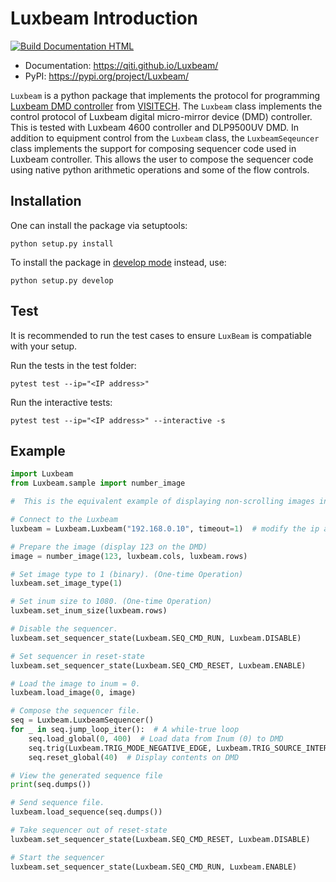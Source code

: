 # Luxbeam Introduction
[![Build Documentation HTML](https://github.com/QITI/Luxbeam/actions/workflows/python-package.yml/badge.svg)](https://github.com/QITI/Luxbeam/actions/workflows/python-package.yml)
- Documentation: https://qiti.github.io/Luxbeam/
- PyPI: https://pypi.org/project/Luxbeam/

`Luxbeam` is a python package that implements the protocol for programming [Luxbeam DMD controller](https://www.keynotephotonics.com/dlp-chipsets/#CHIPSET-DLP9500) from [VISITECH](https://visitech.no/).
The `Luxbeam` class implements the control protocol of Luxbeam digital micro-mirror device (DMD) controller. 
This is tested with Luxbeam 4600 controller and DLP9500UV DMD.
In addition to equipment control from the `Luxbeam` class, the `LuxbeamSeqeuncer` class implements the support for composing sequencer code used in Luxbeam controller.
This allows the user to compose the sequencer code using native python arithmetic operations and some of the flow controls. 

## Installation
One can install the package via setuptools:
```
python setup.py install
```
To install the package in [develop mode](https://stackoverflow.com/questions/19048732/python-setup-py-develop-vs-install) instead, use:
```
python setup.py develop
```

## Test
It is recommended to run the test cases to ensure `LuxBeam` is compatiable with your setup.

Run the tests in the test folder:
```
pytest test --ip="<IP address>"
```
Run the interactive tests:
```
pytest test --ip="<IP address>" --interactive -s
```

## Example
```python
import Luxbeam
from Luxbeam.sample import number_image

#  This is the equivalent example of displaying non-scrolling images in the LB 4600 user guide.

# Connect to the Luxbeam
luxbeam = Luxbeam.Luxbeam("192.168.0.10", timeout=1)  # modify the ip address if required.

# Prepare the image (display 123 on the DMD)
image = number_image(123, luxbeam.cols, luxbeam.rows)

# Set image type to 1 (binary). (One-time Operation)
luxbeam.set_image_type(1)

# Set inum size to 1080. (One-time Operation)
luxbeam.set_inum_size(luxbeam.rows)

# Disable the sequencer.
luxbeam.set_sequencer_state(Luxbeam.SEQ_CMD_RUN, Luxbeam.DISABLE)

# Set sequencer in reset-state
luxbeam.set_sequencer_state(Luxbeam.SEQ_CMD_RESET, Luxbeam.ENABLE)

# Load the image to inum = 0.
luxbeam.load_image(0, image)

# Compose the sequencer file.
seq = Luxbeam.LuxbeamSequencer()
for _ in seq.jump_loop_iter():  # A while-true loop
    seq.load_global(0, 400)  # Load data from Inum (0) to DMD
    seq.trig(Luxbeam.TRIG_MODE_NEGATIVE_EDGE, Luxbeam.TRIG_SOURCE_INTERNAL, 0)  # Neg. edge internal trigger
    seq.reset_global(40)  # Display contents on DMD

# View the generated sequence file
print(seq.dumps())

# Send sequence file.
luxbeam.load_sequence(seq.dumps())

# Take sequencer out of reset-state
luxbeam.set_sequencer_state(Luxbeam.SEQ_CMD_RESET, Luxbeam.DISABLE)

# Start the sequencer
luxbeam.set_sequencer_state(Luxbeam.SEQ_CMD_RUN, Luxbeam.ENABLE)
```

